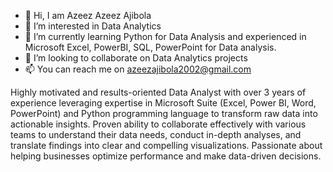 - 👋 Hi, I am Azeez Azeez Ajibola
- 👀 I’m interested in Data Analytics 
- 🌱 I’m currently learning Python for Data Analysis and experienced in Microsoft Excel, PowerBI, SQL, PowerPoint for Data analysis.
- 💞️ I’m looking to collaborate on Data Analytics projects
- 📫 You can reach me on azeezajibola2002@gmail.com

<!---
AbuKhayrAZ/AbuKhayrAZ is a ✨ special ✨ repository because its `README.md` (this file) appears on your GitHub profile.
You can click the Preview link to take a look at your changes.
--->

Highly motivated and results-oriented Data Analyst with over 3 years of experience leveraging expertise in Microsoft Suite (Excel, Power BI, Word, PowerPoint) and Python programming language to transform raw data into actionable insights. Proven ability to collaborate effectively with various teams to understand their data needs, conduct in-depth analyses, and translate findings into clear and compelling visualizations. Passionate about helping businesses optimize performance and make data-driven decisions.
